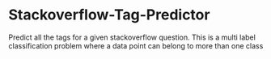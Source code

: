 # Stackoverflow-Tag-Predictor
Predict all the tags for a given stackoverflow question. This is a multi label classification problem where a data point can belong to more than one class
